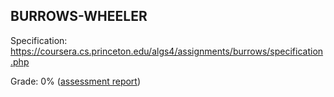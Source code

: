 ## BURROWS-WHEELER

Specification: https://coursera.cs.princeton.edu/algs4/assignments/burrows/specification.php

Grade: 0% ([assessment report](../submissions/part2/module11/README.md))
